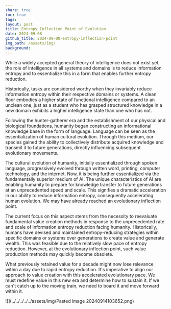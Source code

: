 ```yaml
---
share: true
toc: true
tags: 
layout: post
title: Entropy Inflection Point of Evolution
date: 2024-09-08
github_title: 2024-09-08-entropy-inflection-point
img_path: /assets/img/
background:
---
```

While a widely accepted general theory of intelligence does not exist yet, the role of intelligence in all systems and domains is to reduce information entropy and to essentialize this in a form that enables further entropy reduction.

Historically, tasks are considered worthy when they invariably reduce information entropy within their respective domains or systems. A clean floor embodies a higher state of functional intelligence compared to an unclean one, just as a student who has grasped structured knowledge in a new domain exhibits a higher intelligence state than one who has not.

Following the hunter-gatherer era and the establishment of our physical and biological foundations, humanity began constructing an informational knowledge base in the form of language. Language can be seen as the essentialization of human cultural evolution. Through this medium, our species gained the ability to collectively distribute acquired knowledge and transmit it to future generations, directly influencing subsequent evolutionary movements.

The cultural evolution of humanity, initially essentialized through spoken language, progressively evolved through written word, printing, computer technology, and the internet. Now, it is being further essentialized via the fundamentally superior medium of AI. The unique characteristics of AI are enabling humanity to prepare for knowledge transfer to future generations at an unprecedented speed and scale. This signifies a dramatic acceleration in our ability to reduce information entropy, consequently accelerating human evolution. We may have already reached an evolutionary inflection point.

The current focus on this aspect stems from the necessity to reevaluate fundamental value creation methods in response to the unprecedented rate and scale of information entropy reduction facing humanity. Historically, humans have devised and maintained entropy-reducing strategies within specific domains or systems over generations to create value and generate wealth. This was feasible due to the relatively slow pace of entropy reduction. However, at the evolutionary inflection point, such value production methods may quickly become obsolete.

What previously retained value for a decade might now lose relevance within a day due to rapid entropy reduction. It's imperative to align our approach to value creation with this accelerated evolutionary pace. We must redefine value in this new era and determine how to sustain it. If we can't catch up to the moving train, we need to board it and move forward within it.

![](../../../../../assets/img/Pasted image 20240914103652.png)

